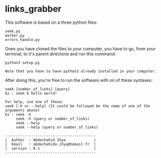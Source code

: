 # links_grabber

This software is based on a three python files:

    seek.py
    worker.py
    errors_handle.py
  
Ones you have cloned the files to your computer, you have to go, from your terminal, to it's parent directorie and run this command:

    python3 setup.py
  
    Note that you have to have python3 already installed in your computer.
  
After doing this, you're free to run the software with on of these syntaxes:
  
    seek [number_of_links] [query]
    Ex : seek 6 hello world!
    
    For help, use one of these:
    seek [-h or --help] (It could be followed be the name of one of the arguments above)
    Ex : seek -h
         seek -h (query or nomber_of_links)
         seek --help
         seek --help (query or number_of_links)
         
    ------------------------------------------
    |  Author  : Abdechahid Ihya             |
    |  Email   : abdechahide.ihya@homail.fr  |
    |  version : 0.1                         |
    ------------------------------------------
